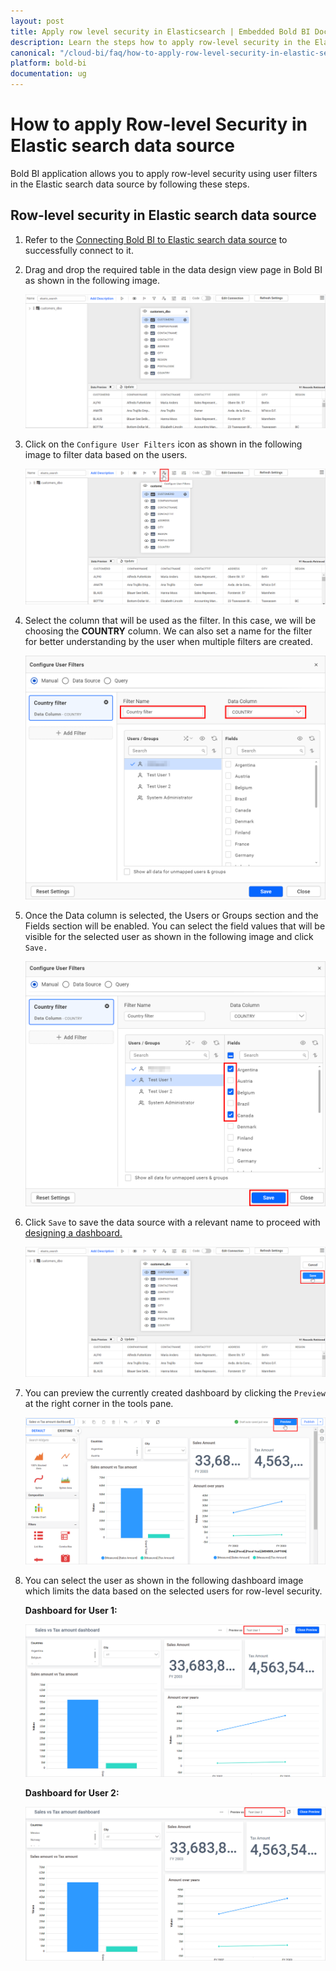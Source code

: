 ```yaml
---
layout: post
title: Apply row level security in Elasticsearch | Embedded Bold BI Docs
description: Learn the steps how to apply row-level security in the Elasticsearch data source and create dashboards with user based filters in Embedded Bold BI Web designer.
canonical: "/cloud-bi/faq/how-to-apply-row-level-security-in-elastic-search-data-source/"
platform: bold-bi
documentation: ug
---
```


# How to apply Row-level Security in Elastic search data source

Bold BI application allows you to apply row-level security using user filters in the Elastic search data source by following these steps.

## Row-level security in Elastic search data source

1.	Refer to the [Connecting Bold BI to Elastic search data source](https://help.boldbi.com/embedded-bi/working-with-data-source/data-connectors/elastic-search/#connecting-bold-bi-to-elastic-search-data-source) to successfully connect to it.

2.	Drag and drop the required table in the data design view page in Bold BI as shown in the following image.             

    ![Drag table](/static/assets/embedded/faq/images/drag-table-elasticsearch.png)

3.	Click on the `Configure User Filters` icon as shown in the following image to filter data based on the users.

    ![Configure User Filters](/static/assets/embedded/faq/images/configure-user-filters.png)
	
4.  Select the column that will be used as the filter. In this case, we will be choosing the **COUNTRY** column. We can also set a name for the filter for better understanding by the user when multiple filters are created. 

    ![Data column](/static/assets/embedded/faq/images/data-column.png#max-width=60%) 
	
5.	Once the Data column is selected, the Users or Groups section and the Fields section will be enabled. You can select the field values that will be visible for the selected user as shown in the following image and click `Save.`
    
	![Select fields](/static/assets/embedded/faq/images/select-fields.png#max-width=60%) 
	
6.  Click `Save` to save the data source with a relevant name to proceed with [designing a dashboard.](https://help.boldbi.com/embedded-bi/working-with-dashboards/)

    ![Save option](/static/assets/embedded/faq/images/save-option-elasticsearch.png) 
	
7.	You can preview the currently created dashboard by clicking the `Preview` at the right corner in the tools pane.

    ![Preview dashboard option](/static/assets/embedded/faq/images/preview-dashboard.png)

8.	You can select the user as shown in the following dashboard image which limits the data based on the selected users for row-level security.

    **Dashboard for User 1:**

    ![Preview dashboard for user 1](/static/assets/embedded/faq/images/user-dashboard1.png)

    **Dashboard for User 2:**

    ![Preview dashboard for user 2](/static/assets/embedded/faq/images/user-dashboard2.png)
